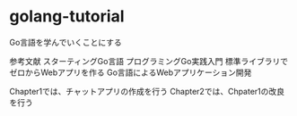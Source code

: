 # golang-tutorial

Go言語を学んでいくことにする

参考文献
スターティングGo言語
プログラミングGo実践入門 標準ライブラリでゼロからWebアプリを作る
Go言語によるWebアプリケーション開発

Chapter1では、チャットアプリの作成を行う
Chapter2では、Chpater1の改良を行う